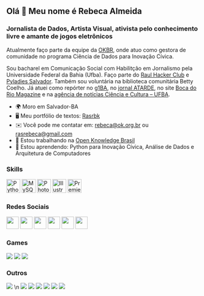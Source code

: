## Olá 👋 Meu nome é Rebeca Almeida
### Jornalista de Dados, Artista Visual, ativista pelo conhecimento livre e amante de jogos eletrônicos

Atualmente faço parte da equipe da [OKBR](https://ok.org.br/), onde atuo como gestora de comunidade no programa Ciência de Dados para Inovação Cívica. 

Sou bacharel em Comunicação Social com Habilitção em Jornalismo pela Universidade Federal da Bahia (Ufba). Faço parte do [Raul Hacker Club](https://raulhc.cc/) e [Pyladies Salvador](https://www.instagram.com/pyladies.ssa/). 
Também sou voluntária na biblioteca comunitária Betty Coelho. Já atuei como repórter no [g1BA](https://g1.globo.com/ba/bahia/noticia/2021/10/10/baianos-criam-escola-para-ensinar-sobre-importancia-das-abelhas-precisamos-aprender-a-viver-integrados-a-natureza.ghtml), no [jornal ATARDE](https://atarde.com.br/?d=1), no site [Boca do Rio Magazine](http://bocadoriomagazine.com.br/confira-lista-dos-politicos-eleitos-e-balanco-das-eleicoes-na-bahia/) e na [agência de notícias Ciência e Cultura – UFBA](http://www.cienciaecultura.ufba.br/agenciadenoticias/tag/rebeca-almeida/).

* 🌍  Moro em Salvador-BA
* 🖥️  Meu portfólio de textos: [Rasrbk](http://rasrbk.journoportfolio.com/)
* ✉️  Você pode me contatar em: [rebeca@ok.org.br](mailto:rebeca@ok.org.br) ou [rasrebeca@gmail.com](mailto:rasrebeca@gmail.com)
* 🚀  Estou trabalhando na [Open Knowledge Brasil](http://ok.org.br)
* 🧠  Estou aprendendo: Python para Inovação Cívica, Análise de Dados e Arquitetura de Computadores

### Skills


<p align="left">
<a href="https://www.python.org/" target="_blank" rel="noreferrer"><img src="https://raw.githubusercontent.com/danielcranney/readme-generator/main/public/icons/skills/python-colored.svg" width="36" height="36" alt="Python" /></a>
<a href="https://www.mysql.com/" target="_blank" rel="noreferrer"><img src="https://raw.githubusercontent.com/danielcranney/readme-generator/main/public/icons/skills/mysql-colored.svg" width="36" height="36" alt="MySQL" /></a>
<a href="https://www.adobe.com/uk/products/photoshop.html" target="_blank" rel="noreferrer"><img src="https://raw.githubusercontent.com/danielcranney/readme-generator/main/public/icons/skills/photoshop-colored.svg" width="36" height="36" alt="Photoshop" /></a>
<a href="adobe.com/uk/products/illustrator.html" target="_blank" rel="noreferrer"><img src="https://raw.githubusercontent.com/danielcranney/readme-generator/main/public/icons/skills/illustrator-colored.svg" width="36" height="36" alt="Illustrator" /></a>
<a href="https://www.adobe.com/uk/products/premiere.html" target="_blank" rel="noreferrer"><img src="https://raw.githubusercontent.com/danielcranney/readme-generator/main/public/icons/skills/premierepro-colored.svg" width="36" height="36" alt="Premiere Pro" /></a>
</p>

### Redes Sociais

<p align="left"> <a href="https://discord.com/users/rasrbk#0463" target="_blank" rel="noreferrer"><img src="https://raw.githubusercontent.com/danielcranney/readme-generator/main/public/icons/socials/discord.svg" width="32" height="32" /></a> <a href="http://www.instagram.com/rasrbk" target="_blank" rel="noreferrer"><img src="https://raw.githubusercontent.com/danielcranney/readme-generator/main/public/icons/socials/instagram.svg" width="32" height="32" /></a> <a href="https://www.linkedin.com/in/rebeca-almeida-rasrbk" target="_blank" rel="noreferrer"><img src="https://raw.githubusercontent.com/danielcranney/readme-generator/main/public/icons/socials/linkedin.svg" width="32" height="32" /></a> <a href="https://www.twitter.com/rasrbk" target="_blank" rel="noreferrer"><img src="https://raw.githubusercontent.com/danielcranney/readme-generator/main/public/icons/socials/twitter.svg" width="32" height="32" /></a> <a href="https://www.twitch.tv/rasrbk" target="_blank" rel="noreferrer"><img src="https://raw.githubusercontent.com/danielcranney/readme-generator/main/public/icons/socials/twitch.svg" width="32" height="32" /></a> <a href="https://www.deviantart.com/rasrbk" target="_blank" rel="noreferrer"><img src="https://img2.gratispng.com/20180515/clq/kisspng-logo-deviantart-5afad97e779fc5.64022573152638911849.jpg" width="32" height="32" /></a></p> 

### Games

![](https://img.shields.io/badge/PlayStation-003791?style=for-the-badge&logo=playstation&logoColor=white)
![](https://img.shields.io/badge/Steam-000000?style=for-the-badge&logo=steam&logoColor=white)
![](https://img.shields.io/badge/Nintendo_3DS-D12228?style=for-the-badge&logo=nintendo-3ds&logoColor=white) 

### Outros
![](https://img.shields.io/badge/Windows-0078D6?style=for-the-badge&logo=windows&logoColor=white) \n
![](https://img.shields.io/badge/Ubuntu-E95420?style=for-the-badge&logo=ubuntu&logoColor=white)
![](https://img.shields.io/badge/Jupyter-F37626.svg?&style=for-the-badge&logo=Jupyter&logoColor=white)
![](https://img.shields.io/badge/Markdown-000000?style=for-the-badge&logo=markdown&logoColor=white)
![](https://img.shields.io/badge/VSCode-0078D4?style=for-the-badge&logo=visual%20studio%20code&logoColor=white)
![](https://img.shields.io/badge/Pandas-2C2D72?style=for-the-badge&logo=pandas&logoColor=white) 
![](https://img.shields.io/badge/Google%20Sheets-34A853?style=for-the-badge&logo=google-sheets&logoColor=white) 

